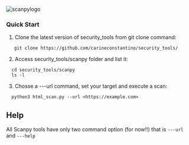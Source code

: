 ![scanpylogo](https://user-images.githubusercontent.com/53983340/77257989-77bbb900-6c56-11ea-9171-473abee450f2.jpg)

### Quick Start

1. Clone the latest version of security_tools from git clone command:

 ```
    git clone https://github.com/carineconstantino/security_tools/
 ```
    
 2. Access security_tools/scanpy folder and list it:
 
 ```
   cd security_tools/scanpy
   ls -l 
 ```
 
 3. Chosse a ---url command, set your target and execute a scan: 
 
 ```
   python3 html_scan.py --url <https://example.com>  
 ```
 
 ## Help
 
All Scanpy tools have only two command option (for now!!) that is `---url` and `---help`  

